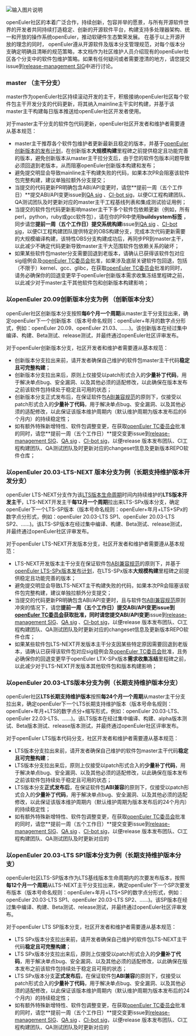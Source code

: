 ![输入图片说明](https://images.gitee.com/uploads/images/2020/1219/202613_8dbe83a5_5603730.png "openEuler-branch-specification.PNG")

openEuler社区的本着广泛合作，持续创新，包容并举的愿景，与所有开源软件世界的开发者共同持续打造稳定、创新的开源软件平台，构建支持多处理器架构、统一和开放的操作系统openEuler，推动软硬件生态繁荣发展。
在基于以上开源开放的理念的同时， openEuler遵从开源软件及版本分支管理规范，对每个版本分支确定明确且清晰的规范策略，本文档作为社区维护人员介绍现有的openEuler社区各个分支中的软件包维护策略。如果有任何疑问或者需要澄清的地方，请您提交issue到[release-management SIG](https://gitee.com/openeuler/release-management/issues)中进行讨论。

### master （主干分支）
master作为openEuler社区持续滚动开发的主干，积极接纳openEuler社区每个软件包主干开发分支的代码更新，将其纳入mainline主干实时构建，并基于该master主干构建每日版本推送给openEuler社区开发者使用。

对于master主干分支的软件包代码更新，openEuler社区开发者和维护者需要遵从基本规范：
* master主干推荐各个软件包维护者更新最新且稳定的版本，并基于[openEuler 创新版本的发布计划](https://gitee.com/openeuler/release-management)，在创新版本**大规模构建**里程碑之前提供稳定且功能完善的版本，避免创新版本从master主干拉分支后，由于您的软件包版本问题导致必须回退到老版本，从而阻塞openEuler创新版本构建和发布；
* 避免提交明显会导致mainline主干构建失败的代码，如果本次PR会阻塞该软件包完整构建，建议单独拉额外分支提交；
* 当提交的代码更新PR明确包含ABI/API变更时，请您**提前一周（五个工作日）**提交ABI/API变更issue到[QA sig](https://gitee.com/openeuler/QA/issues) 、[CI-bot sig](https://gitee.com/openeuler/ci-bot/issues)，以便CI工程构建团队、QA测试团队及时更新对应的master主干工程基线列表和集成测试验证用例；
* 当提交的软件包代码更新影响master主干下多个软件包依赖更新（例如，所有perl，python，ruby或gcc软件包），请在你的PR中使用**buildsystem标签** ，同步请您**提前一周（五个工作日）**提交**系统构建**issue到[QA sig](https://gitee.com/openeuler/QA/issues) 、[CI-bot sig](https://gitee.com/openeuler/ci-bot/issues)，以便CI工程构建团队提供特定的OBS构建分支，完成本次代码更新需要的大规模编译构建，该特性OBS分支构建成功后，再同步PR到master主干，以此减少不确定代码更新导致master主干大范围软件包依赖关系的破坏；
* 如果某些软件包master分支需要回退到老版本，请确认已获得该软件包对应sig组例会及[openEuler TC委员会](https://gitee.com/openeuler/community/tree/master/zh/technical-committee)批准，如果涉及底层关键软件包回退，包括（不限于）kernel、gcc、glibc，在获取[openEuler TC委员会](https://gitee.com/openeuler/community/tree/master/zh/technical-committee)批准的同时，请务必确保你的回退变更早于openEuler创新版本需求收集冻结里程碑之前，以此减少对于master主干其他软件包和创新版本构建影响；


### 以openEuler 20.09创新版本分支为例 （创新版本分支）
openEuler社区创新版本分支按照**每6个月一个周期**从master主干分支拉出来，确定openEuler下一个创新版本（版本号命名规则：openEuler+年月的数字点分形式，例如：openEuler 20.09、openEuler 21.03、......)。该创新版本在经过集中编译、构建、Beta测试、release测试，并最终通过openEuler社区评审发布。

对于openEuler创新版本分支，社区开发者和维护者需要遵从基本规范：
* 创新版本分支拉出来前，请开发者确保自己维护的软件包master主干代码**稳定且可完整构建**；
* 创新版本分支拉出来后，原则上仅接受以patch形式合入的**少量补丁代码**，用于解决单点bug、安全漏洞、以及其他必须的适配修改，以此确保在版本发布之前该软件包持续处于稳定且可用的状态；
* 创新版本分支正式发布后，在保证软件包[ABI兼容规范](https://gitee.com/openeuler/community/blob/master/zh/technical-committee/governance/software-management.md)的原则下，仅接受以patch形式合入的**少量补丁代码**，用于解决单点bug、安全漏洞、以及其他必须的适配修改，以此保证该版本维护周期内（默认维护周期为版本发布后的6个月内）的持续稳定性；
* 如有额外特殊新增特性、软件包调整变更，在获取[openEuler TC委员会](https://gitee.com/openeuler/community/tree/master/zh/technical-committee)批准的同时，请您**提前一周（五个工作日）**提交变更issue到[release-management SIG](https://gitee.com/openeuler/release-management/issues)、[QA sig](https://gitee.com/openeuler/QA/issues) 、[CI-bot sig](https://gitee.com/openeuler/ci-bot/issues)，以便release 版本发布团队、CI工程构建团队、QA测试团队及时更新对应的changeset信息及更新版本REPO软件仓库；


### 以openEuler 20.03-LTS-NEXT 版本分支为例（长期支持维护版本开发分支）
openEuler LTS-NEXT分支作为该[LTS版本生命周期](https://gitee.com/openeuler/release-management/blob/master/lifecycle.md)时间内持续维护的**LTS版本开发主干**，LTS-NEXT开发主干**每12月一个周期**拉出来LTS-SPx版本分支，确定openEuler下一个LTS-SP版本（版本号命名规则：openEuler+年月+LTS+SPx的数字点分形式，例如：openEuler 20.03-LTS SP1、openEuler 20.03-LTS SP2、......)。该LTS-SP版本在经过集中编译、构建、Beta测试、release测试，并最终通过openEuler社区评审发布。

对于openEuler LTS-NEXT开发版本分支，社区开发者和维护者需要遵从基本规范：

* LTS-NEXT开发版本主干分支在保证软件包[ABI兼容规范](https://gitee.com/openeuler/community/blob/master/zh/technical-committee/governance/software-management.md)的原则下，并基于[openEuler LTS-SPx版本发布计划](https://gitee.com/openeuler/release-management)，在LTS-SPx版本**大规模构建**里程碑之前提供稳定且功能完善的版本；
* 避免提交明显会导致LTS-NEXT主干构建失败的代码，如果本次PR会阻塞该软件包完整构建，建议单独拉额外分支提交；
* 当提交的代码更新PR明确包含ABI/API变更时，且与软件包[ABI兼容规范](https://gitee.com/openeuler/community/blob/master/zh/technical-committee/governance/software-management.md)原则冲突的情况下，请您**提前一周（五个工作日）**提交ABI/API变更issue到[openEuler TC委员会](https://gitee.com/openeuler/community/tree/master/zh/technical-committee)获取批准，同时请您提交**ABI/API变更**issue到[release-management SIG](https://gitee.com/openeuler/release-management/issues)、[QA sig](https://gitee.com/openeuler/QA/issues) 、[CI-bot sig](https://gitee.com/openeuler/ci-bot/issues)，以便release 版本发布团队、CI工程构建团队、QA测试团队及时更新对应的changeset信息及更新版本REPO软件仓库；
* 如果某些软件包LTS-NEXT开发版本主干分支因某些特定原因需要回退到老版本，请确认已获得该软件包对应sig组例会及[openEuler TC委员会](https://gitee.com/openeuler/community/tree/master/zh/technical-committee)批准，且务必确保你的回退变更早于openEuler LTX-SPx版本**需求收集冻结**里程碑之前，以此减少对于LTS-NEXT开发版本其他软件包和版本构建影响；

### 以openEuler 20.03-LTS版本分支为例（长期支持维护版本分支）
openEuler社区**LTS长期支持维护版本**按照**每24个月一个周期**从master主干分支拉出来，确定openEuler下一个LTS长期支持维护版本（版本号命名规则：openEuler+年月+LTS的数字点分+缩写形式，例如：openEuler 20.03-LTS、openEuler 22.03-LTS、......)。该LTS版本在经过集中编译、构建、alpha版本测试、Beta版本测试、release版本测试，并最终通过openEuler社区评审发布。

对于openEuler LTS版本代码分支，社区开发者和维护者需要遵从基本规范：

* LTS版本分支拉出来前，请开发者确保自己维护的软件包master主干代码**稳定且可完整构建**；
* LTS版本分支拉出来后，原则上仅接受以patch形式合入的**少量补丁代码**，用于解决单点bug、安全漏洞、以及其他必须的适配修改，以此确保在版本发布之前该软件包持续处于稳定且可用的状态；
* LTS版本分支**正式发布后**，在保证软件包**ABI兼容**的原则下，仅接受以patch形式合入的**少量补丁代码**，用于解决单点bug、安全漏洞、以及其他必须的适配修改，以此保证该版本维护周期内（默认维护周期为版本发布后的24个月内）的持续稳定性；
* 如有额外特殊新增特性、软件包调整变更，在获取[openEuler TC委员会](https://gitee.com/openeuler/community/tree/master/zh/technical-committee)批准的同时，请您**提前一周（五个工作日）**提交变更issue到[release-management SIG](https://gitee.com/openeuler/release-management/issues)、[QA sig](https://gitee.com/openeuler/QA/issues) 、[CI-bot sig](https://gitee.com/openeuler/ci-bot/issues)，以便release 版本发布团队、CI工程构建团队、QA测试团队及时更新对应的


### 以openEuler 20.03-LTS SP1版本分支为例（长期支持维护版本分支）
openEuler社区LTS-SP版本作为LTS基线版本生命周期内的次要发布版本，按照**每12个月一个周期**从LTS-NEXT主干分支拉出来，确定openEuler下一个SP次要发布版本（版本号命名规则：openEuler+年月+LTS+SP的数字点分形式，例如：openEuler 20.03-LTS SP1、openEuler 20.03-LTS SP2、......)。该SP版本在经过集中编译、构建、Beta测试、release测试，并最终通过openEuler社区评审发布。

对于openEuler LTS SP版本分支，社区开发者和维护者需要遵从基本规范：

* LTS SPx版本分支拉出来前，请开发者确保自己维护的软件包LTS-NEXT主干代码**稳定且可完整构建**；
* LTS SPx版本分支拉出来后，原则上仅接受以patch形式合入的**少量补丁代码**，用于解决单点bug、安全漏洞、以及其他必须的适配修改，以此确保在版本发布之前该软件包持续处于稳定且可用的状态；
* LTS SPx版本分支**正式发布后**，在保证软件包**ABI兼容**的原则下，仅接受以patch形式合入的**少量补丁代码**，用于解决单点bug、安全漏洞、以及其他必须的适配修改，以此保证该版本维护周期内（默认维护周期为版本发布后的24个月内）的持续稳定性；
* 如有额外特殊新增特性、软件包调整变更，在获取[openEuler TC委员会](https://gitee.com/openeuler/community/tree/master/zh/technical-committee)批准的同时，请您**提前一周（五个工作日）**提交变更issue到[release-management SIG](https://gitee.com/openeuler/release-management/issues)、[QA sig](https://gitee.com/openeuler/QA/issues) 、[CI-bot sig](https://gitee.com/openeuler/ci-bot/issues)，以便release 版本发布团队、CI工程构建团队、QA测试团队及时更新对应的